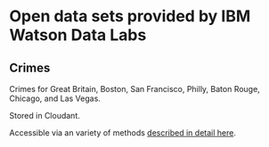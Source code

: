 # Open data sets provided by IBM Watson Data Labs

## Crimes

Crimes for Great Britain, Boston, San Francisco, Philly, Baton Rouge, Chicago, and Las Vegas. 

Stored in Cloudant.

Accessible via an variety of methods [described in detail here](http://crimes.mybluemix.net/static/crimes.html). 



